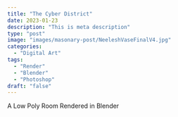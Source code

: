 ```yaml
---
title: "The Cyber District"
date: 2023-01-23
description: "This is meta description"
type: "post"
image: "images/masonary-post/NeeleshVaseFinalV4.jpg"
categories: 
  - "Digital Art"
tags:
  - "Render"
  - "Blender"
  - "Photoshop"
draft: "false"
---
```



A Low Poly Room Rendered in Blender

